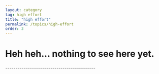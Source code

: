```yaml
---
layout: category
tag: high effort
title: "high effort"
permalink: /topics/high-effort
order: 3
---
```


<h1>Heh heh... nothing to see here yet.</h1>
<p>--------------------------------------------</p>

